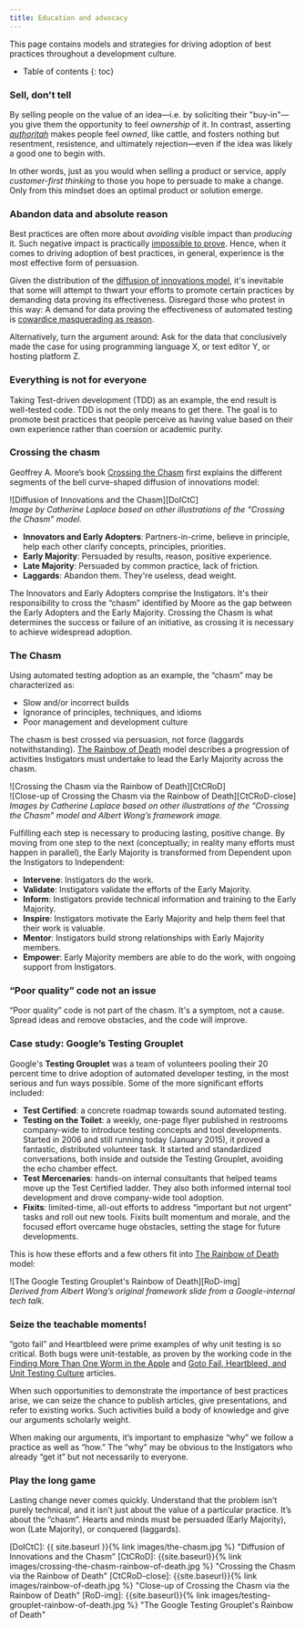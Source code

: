 ```yaml
---
title: Education and advocacy
---
```

This page contains models and strategies for driving adoption of best practices
throughout a development culture.

* Table of contents
{: toc}

### Sell, don't tell

By selling people on the value of an idea—i.e. by soliciting their "buy-in"—you
give them the opportunity to feel _ownership_ of it. In contrast, asserting
_[authoritah][]_ makes people feel _owned_, like cattle, and fosters nothing but
resentment, resistence, and ultimately rejection—even if the idea was likely a
good one to begin with.

[authoritah]: https://southpark.cc.com/clips/150368/you-will-respect-my-authoritah

In other words, just as you would when selling a product or service, apply
_customer-first thinking_ to those you hope to persuade to make a change. Only
from this mindset does an optimal product or solution emerge.

### Abandon data and absolute reason

Best practices are often more about _avoiding_ visible impact than _producing_
it. Such negative impact is practically [impossible to prove][mercs-neg].
Hence, when it comes to driving adoption of best practices, in general,
experience is the most effective form of persuasion.

[mercs-neg]: https://mike-bland.com/2012/07/10/test-mercenaries.html#mercs-proving-negatives

Given the distribution of the [diffusion of innovations model][DoI], it's
inevitable that some will attempt to thwart your efforts to promote certain
practices by demanding data proving its effectiveness. Disregard those who
protest in this way: A demand for data proving the effectiveness of automated
testing is [cowardice masquerading as reason][cow].

[DoI]: https://en.wikipedia.org/wiki/Diffusion_of_innovations
[cow]: https://martinfowler.com/articles/testing-culture.html#change-stand

Alternatively, turn the argument around: Ask for the data that conclusively
made the case for using programming language X, or text editor Y, or hosting
platform Z.

### Everything is not for everyone

Taking Test-driven development (TDD) as an example, the end result is well-tested
code. TDD is not the only means to get there. The goal is to promote best
practices that people perceive as having value based on their own experience
rather than coersion or academic purity.

### Crossing the chasm

Geoffrey A. Moore’s book [Crossing the Chasm][CtC] first explains the different
segments of the bell curve-shaped diffusion of innovations model:

[CtC]: https://en.wikipedia.org/wiki/Crossing_the_Chasm

![Diffusion of Innovations and the Chasm][DoICtC]<br/>
_Image by Catherine Laplace based on other illustrations of the “Crossing the
Chasm” model._

- **Innovators and Early Adopters**: Partners-in-crime, believe in principle,
  help each other clarify concepts, principles, priorities.
- **Early Majority**: Persuaded by results, reason, positive experience.
- **Late Majority**: Persuaded by common practice, lack of friction.
- **Laggards**: Abandon them. They're useless, dead weight.

The Innovators and Early Adopters comprise the Instigators. It's their
responsibility to cross the “chasm” identified by Moore as the gap between the
Early Adopters and the Early Majority. Crossing the Chasm is what determines the
success or failure of an initiative, as crossing it is necessary to achieve
widespread adoption.

### The Chasm

Using automated testing adoption as an example, the “chasm” may be characterized
as:

- Slow and/or incorrect builds
- Ignorance of principles, techniques, and idioms
- Poor management and development culture

The chasm is best crossed via persuasion, not force (laggards notwithstanding).
[The Rainbow of Death][RoD] model describes a progression of activities
Instigators must undertake to lead the Early Majority across the chasm.

[RoD]: https://mike-bland.com/the-rainbow-of-death

![Crossing the Chasm via the Rainbow of Death][CtCRoD]<br/>
![Close-up of Crossing the Chasm via the Rainbow of Death][CtCRoD-close]<br/>
_Images by Catherine Laplace based on other illustrations of the “Crossing the
Chasm” model and Albert Wong’s framework image._

Fulfilling each step is necessary to producing lasting, positive change. By
moving from one step to the next (conceptually; in reality many efforts must
happen in parallel), the Early Majority is transformed from Dependent upon
the Instigators to Independent:

- **Intervene**: Instigators do the work.
- **Validate**: Instigators validate the efforts of the Early Majority.
- **Inform**: Instigators provide technical information and training to the
  Early Majority.
- **Inspire**: Instigators motivate the Early Majority and help them feel that
  their work is valuable.
- **Mentor**: Instigators build strong relationships with Early Majority
  members.
- **Empower**: Early Majority members are able to do the work, with ongoing
  support from Instigators.

### “Poor quality” code not an issue

“Poor quality” code is not part of the chasm. It's a symptom, not a cause.
Spread ideas and remove obstacles, and the code will improve.

### Case study: Google’s Testing Grouplet

Google's **Testing Grouplet** was a team of volunteers pooling their 20 percent time
to drive adoption of automated developer testing, in the most serious and fun
ways possible. Some of the more significant efforts included:

- **Test Certified**: a concrete roadmap towards sound automated testing.
- **Testing on the Toilet**: a weekly, one-page flyer published in restrooms
  company-wide to introduce testing concepts and tool developments. Started in
  2006 and still running today (January 2015), it proved a fantastic,
  distributed volunteer task. It started and standardized conversations, both
  inside and outside the Testing Grouplet, avoiding the echo chamber effect.
- **Test Mercenaries**: hands-on internal consultants that helped teams move
  up the Test Certified ladder. They also both informed internal tool
  development and drove company-wide tool adoption.
- **Fixits**: limited-time, all-out efforts to address “important but not
  urgent” tasks and roll out new tools. Fixits built momentum and morale, and
  the focused effort overcame huge obstacles, setting the stage for future
  developments.

This is how these efforts and a few others fit into [The Rainbow of Death][RoD]
model:

![The Google Testing Grouplet's Rainbow of Death][RoD-img]<br/>
_Derived from Albert Wong’s original framework slide from a Google-internal
tech talk._

### Seize the teachable moments!

“goto fail” and Heartbleed were prime examples of why unit testing is so
critical. Both bugs were unit-testable, as proven by the working code in the
[Finding More Than One Worm in the Apple][worm] and [Goto Fail, Heartbleed, and
Unit Testing Culture][GFHB] articles.

[worm]: https://mike-bland.com/publications/finding-more-than-one-worm-in-the-apple/
[GFHB]: https://martinfowler.com/articles/testing-culture.html

When such opportunities to demonstrate the importance of best practices arise,
we can seize the chance to publish articles, give presentations, and refer to
existing works. Such activities build a body of knowledge and give our arguments
scholarly weight.

When making our arguments, it’s important to emphasize “why” we follow a
practice as well as “how.” The “why” may be obvious to the Instigators who
already “get it” but not necessarily to everyone.

### Play the long game

Lasting change never comes quickly. Understand that the problem isn’t purely
technical, and it isn’t just about the value of a particular practice. It’s
about the “chasm”. Hearts and minds must be persuaded (Early Majority), won
(Late Majority), or conquered (laggards).

[DoICtC]: {{ site.baseurl }}{% link images/the-chasm.jpg %}
  "Diffusion of Innovations and the Chasm"
[CtCRoD]:       {{site.baseurl}}{% link images/crossing-the-chasm-rainbow-of-death.jpg %}
  "Crossing the Chasm via the Rainbow of Death"
[CtCRoD-close]: {{site.baseurl}}{% link images/rainbow-of-death.jpg %}
  "Close-up of Crossing the Chasm via the Rainbow of Death"
[RoD-img]:      {{site.baseurl}}{% link images/testing-grouplet-rainbow-of-death.jpg %}
  "The Google Testing Grouplet's Rainbow of Death"
